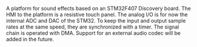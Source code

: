 A platform for sound effects based on an STM32F407 Discovery board. The HMI to the platform is a resistive touch panel.
The analog I/O is for now the internal ADC and DAC of the STM32. To keep the input and output sample rates at the same speed, they are synchronized with a timer. The signal chain is operated with DMA. Support for an external audio codec will be added in the future.
